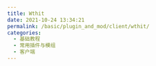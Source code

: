 ```yaml
---
title: Wthit
date: 2021-10-24 13:34:21
permalink: /basic/plugin_and_mod/client/wthit/
categories: 
  - 基础教程
  - 常用插件与模组
  - 客户端
---
```

